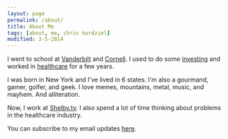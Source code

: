 ```yaml
---
layout: page
permalink: /about/
title: About Me
tags: [about, me, chris kurdziel]
modified: 3-5-2014
---
```


I went to school at [Vanderbilt](http://engineering.vanderbilt.edu/) and [Cornell](http://www.johnson.cornell.edu/). I used to do some [investing](http://www.brventurefund.com/) and worked in [healthcare](http://www.mckesson.com/) for a few years.

I was born in New York and I've lived in 6 states. I'm also a gourmand, gamer, golfer, and geek. I love memes, mountains, metal, music, and mayhem. And alliteration.

Now, I work at [Shelby.tv](http://shelby.tv). I also spend a lot of time thinking about problems in the healthcare industry.

You can subscribe to my email updates [here](http://eepurl.com/R87KD).
